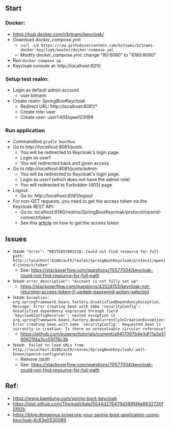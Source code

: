 ## Start
### Docker:
- https://hub.docker.com/r/bitnami/keycloak/
- Download _docker_compose.yml_:
  - `curl -LO https://raw.githubusercontent.com/bitnami/bitnami-docker-keycloak/master/docker-compose.yml`
  - Modify _docker_compose.yml_: change "80:8080" to "8180:8080"
- Run `docker-compose up`
- Keycloak console at: http://localhost:8010 

### Setup test realm:
- Login as default admin account
    - user:bitnami
- Create realm: _SpringBootKeycloak_
    - Redirect URL: http://localhost:8081/*
    - Create role: user
    - Create user: user1:ASDqwe123!@#

### Run application
- Commandline `gradle bootRun`
- Go to _http://localhost:8081/posts_. 
  - You will be redirected to Keycloak's login page.
  - Login as _user1_
  - You will redirected back and given access
- Go to _http://localhost:8081/posts/admin_. 
  - You will be redirected to Keycloak's login page.
  - Login as _user1_ (which does not have the _admin_ role)
  - You will redirected to Forbidden (403) page
- Logout:
  - Go to: _http://localhost:8081/logout_
- For non-GET requests, you need to get the access token via the Keycloak REST API:
  - Go to: localhost:8180/realms/SpringBootKeycloak/protocol/openid-connect/token
  - See this [article](https://blog.devgenius.io/secure-your-spring-boot-application-using-keycloak-8c63e0530089) on how to get the access token
## Issues
- Issue: `"error": "RESTEASY003210: Could not find resource for full path: http://localhost:8180/auth/realms/SpringBootKeycloak/protocol/openid-connect/token"`
    - See: https://stackoverflow.com/questions/70577004/keycloak-could-not-find-resource-for-full-path
- Issue: `error_description": "Account is not fully set up"`
    - https://stackoverflow.com/questions/42524153/keycloak-not-returning-access-token-if-update-password-action-selected
- Issue: `Exception: org.springframework.beans.factory.UnsatisfiedDependencyException. Message: Error creating bean with name 'securityConfig': Unsatisfied dependency expressed through field 'keycloakConfigResolver'; nested exception is org.springframework.beans.factory.BeanCurrentlyInCreationException: Error creating bean with name 'securityConfig': Requested bean is currently in creation: Is there an unresolvable circular reference?`
    - https://github.com/eugenp/tutorials/commit/a9417007b4e3df11a3a5180621f4a3cc05f74c3b
- Issue: ` Failed to load URLs from http://localhost:8180/auth/realms/SpringBootKeycloak/.well-known/openid-configuration`
    - Remove _/auth_
    - See: https://stackoverflow.com/questions/70577004/keycloak-could-not-find-resource-for-full-path


## Ref:
- https://www.baeldung.com/spring-boot-keycloak
- https://gist.github.com/ThomasVitale/5544d276479d3895f4e8632720f5f92b
- https://blog.devgenius.io/secure-your-spring-boot-application-using-keycloak-8c63e0530089

